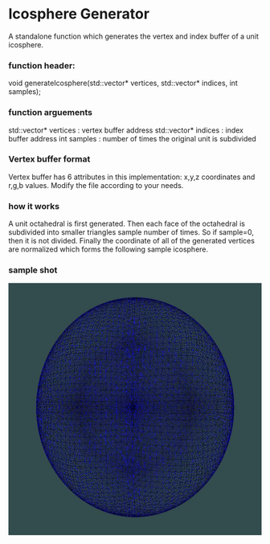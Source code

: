 # Icosphere Generator
A standalone function which generates the vertex and index buffer of a unit icosphere.

### function header:
void generateIcosphere(std::vector<float>* vertices, std::vector<unsigned int>* indices, int samples);

### function arguements
std::vector<float>* vertices        : vertex buffer address
std::vector<unsigned int>* indices  : index buffer address
int samples                         : number of times the original unit is subdivided

### Vertex buffer format
Vertex buffer has 6 attributes in this implementation:
x,y,z coordinates and r,g,b values. Modify the file according to your needs.
  
### how it works
A unit octahedral is first generated. Then each face of the octahedral is subdivided into smaller triangles sample number of times. So if sample=0, then it is not divided.
Finally the coordinate of all of the generated vertices are normalized which forms the following sample icosphere.
### sample shot
![image](icosphere.png)

